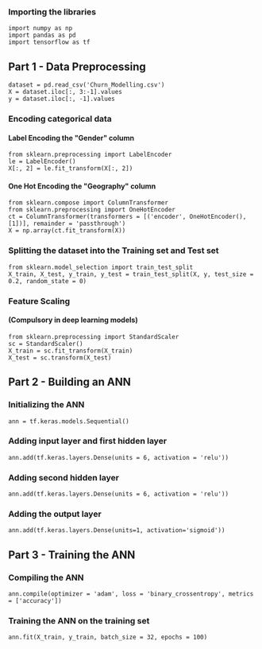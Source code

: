 ### Importing the libraries
```
import numpy as np
import pandas as pd
import tensorflow as tf
```

## Part 1 - Data Preprocessing
```
dataset = pd.read_csv('Churn_Modelling.csv')
X = dataset.iloc[:, 3:-1].values
y = dataset.iloc[:, -1].values
```

### Encoding categorical data
#### Label Encoding the "Gender" column
```
from sklearn.preprocessing import LabelEncoder
le = LabelEncoder()
X[:, 2] = le.fit_transform(X[:, 2])
```
#### One Hot Encoding the "Geography" column
```
from sklearn.compose import ColumnTransformer
from sklearn.preprocessing import OneHotEncoder
ct = ColumnTransformer(transformers = [('encoder', OneHotEncoder(), [1])], remainder = 'passthrough')
X = np.array(ct.fit_transform(X))
```

### Splitting the dataset into the Training set and Test set
```
from sklearn.model_selection import train_test_split
X_train, X_test, y_train, y_test = train_test_split(X, y, test_size = 0.2, random_state = 0)
```

### Feature Scaling 
#### (Compulsory in deep learning models)
```
from sklearn.preprocessing import StandardScaler
sc = StandardScaler()
X_train = sc.fit_transform(X_train)
X_test = sc.transform(X_test)
```

## Part 2 - Building an ANN
### Initializing the ANN
```
ann = tf.keras.models.Sequential()
```

### Adding input layer and first hidden layer
```
ann.add(tf.keras.layers.Dense(units = 6, activation = 'relu'))
```

### Adding second hidden layer
```
ann.add(tf.keras.layers.Dense(units = 6, activation = 'relu'))
```

### Adding the output layer
```
ann.add(tf.keras.layers.Dense(units=1, activation='sigmoid'))
```

## Part 3 - Training the ANN
### Compiling the ANN
```
ann.compile(optimizer = 'adam', loss = 'binary_crossentropy', metrics = ['accuracy'])
```

### Training the ANN on the training set
```
ann.fit(X_train, y_train, batch_size = 32, epochs = 100)
```
